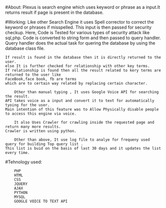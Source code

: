 #About:
Plexus is search engine which uses keyword or phrase as a input.It returns result if page is present in the database.

#Working:
	Like other Search Engine it uses Spell corrector to correct the keyword or phrases if misspelled.
	This input is then passed for security checkup.
	Here, Code is Tested for various types of security attack like sql,php. Code is converted to string
	form and then passed to query handler. Query handler does the actual task for quering the database
	by using the database class file.
	
	If result is found in the database then it is directly returned to the user.
	else It is further checked for relationship with other key terms.
	If relationship is found then all the result related to kery terms are returned to the user like
	FaceBook,face book, fb are terms 
	which are to certain way related by replacing certain character.
	
        Other than manual typing , It uses Google Voice API for searching the result.
	API takes voice as a input and convert it to text for automatically tyoing for the user.
	Main intention of this feature was to Allow Physically disable people to access this engine via voice.
        
        It also Uses Crawler for crawling inside the requested page and return many more results.
	Crawler is written using python.
        
        Other than above, It use log file to analye for frequeny used query for building Top query list .
	This list is buid on the basis of last 30 days and it updates the list every time.
        
#Tehnology used:

        PHP
        HTML
        CSS
        JQUERY
        AJAX
        PYTHON
        MYSQL
        GOOGLE VOICE TO TEXT API

